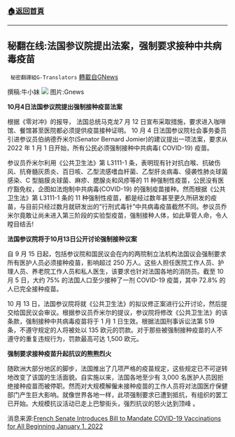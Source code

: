 ###  [:house:返回首頁](https://github.com/ourhimalayas/txt)
---


## 秘翻在线:法国参议院提出法案，强制要求接种中共病毒疫苗
` 秘密翻譯組G-Translators` [轉載自GNews](https://gnews.org/zh-hans/1576137/)

撰稿:牛小妹
![](https://assets.gnews.org/wp-content/uploads/2021/10/biden.jpg)
图片:Gnews

**10月4日法国参议院提出强制接种疫苗法案**

根据《零对冲》的报导， 法国总统马克龙7 月 12 日宣布采取措施，要求进入咖啡馆、餐馆甚至医院都必须提供疫苗接种证明。 10 月 4 日法国参议院社会事务委员引进参议员伯纳德乔米尔(Senator Bernard Jomier)的建议提出一项法案，要求从 2022 年 1 月 1 日开始，所有公民必须强制接种中共病毒( COVID-19) 疫苗。

参议员乔米尔利用《公共卫生法》第 L3111-1 条，表明现有针对抗白喉、抗破伤风、抗脊髓灰质炎、百日咳、乙型流感嗜血杆菌、乙型肝炎病毒、侵袭性肺炎球菌感染、C 型脑膜炎球菌、麻疹、腮腺炎和风疹等的 11 种强制性疫苗，公民没有医疗豁免权，企图如法炮制中共病毒(COVID-19) 的强制疫苗接种。然而根据《公共卫生法》第 L3111-1 条的 11 种强制性疫苗，都是经过数年甚至更久所研发的疫苗，与目前只经过数月就研发出的”行刑式毒针”中共病毒疫苗截然不同。参议员乔米尔竟敢让尚未进入第三阶段的实验型疫苗，强制接种人体，如此草菅人命，令人瞠目结舌!

**法国参议院将于10月13日公开讨论强制接种议案**

自 9 月 15 日起，包括参议院和国民议会在内的两院制立法机构法国议会强制要求所有医护人员必须接种疫苗，影响超过 250 万人。这些人担任医院工作人员、护理人员、养老院工作人员和私人医生，该要求也针对法国各地的消防员。截至 10 月 5 日，大约 75% 的法国人口至少接种了一剂 COVID-19 疫苗，其中 72.8% 的人已完全接种疫苗。

10 月 13 日，法国参议院将就《公共卫生法》的拟议修正案进行公开讨论，然后提交给国民议会审议。根据参议员乔米尔的提议，参议院将修改《公共卫生法》的该条款，强制接种中共病毒疫苗将于 1 月 1 日生效。根据法国刑事诉讼法第 519 条，不遵守规定的人将被处以 135 欧元的罚款。对于那些被强制接种疫苗的人不遵守的重复违规行为，罚款最高可达 1,500 欧元。

**强制要求接种疫苗升起抗议的熊熊烈火**

随欧洲大部分地区的脚步，法国推出了几项严格的疫苗规定，这些规定已不可逆转地改变了该国的生活面貌。自实施以来，法国各地至少有 3,000 名医护人员因拒绝接种疫苗而被停职。然而对大规模解僱未接种疫苗的工作人员将对法国医疗保健部门产生巨大影响。就像世界各地一样，此项强制要求已遭到抵抗，有组织的罢工已开始。大规模抗议活动已走上巴黎街头，强烈抗议的怒火达到顶峰 。

消息来源:[French Senate Introduces Bill to Mandate COVID-19 Vaccinations for All Beginning January 1, 2022](http://French%20Senate%20Introduces%20Bill%20to%20Mandate%20COVID-19%20Vaccinations%20for%20All%20Beginning%20January%201,%202022)
